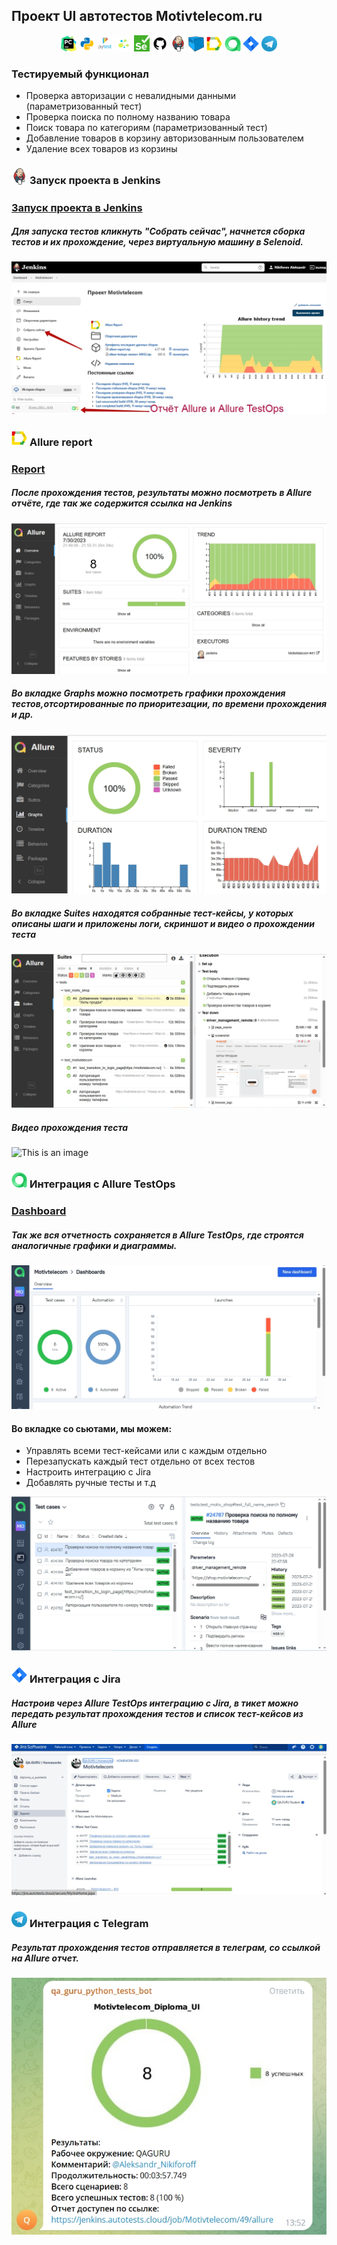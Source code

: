 
## Проект UI автотестов Motivtelecom.ru

<!-- Технологии -->
<p  align="center">
  <code><img width="5%" title="Pycharm" src="images/logo/pycharm.png"></code>
  <code><img width="5%" title="Python" src="images/logo/python.png"></code>
  <code><img width="5%" title="Pytest" src="images/logo/pytest.png"></code>
  <code><img width="5%" title="Selene" src="images/logo/selene.png"></code>
  <code><img width="5%" title="Selenium" src="images/logo/selenium.png"></code>
  <code><img width="5%" title="GitHub" src="images/logo/github.png"></code>
  <code><img width="5%" title="Jenkins" src="images/logo/jenkins.png"></code>
  <code><img width="5%" title="Selenoid" src="images/logo/selenoid.png"></code>
  <code><img width="5%" title="Allure Report" src="images/logo/allure_report.png"></code>
  <code><img width="5%" title="Allure TestOps" src="images/logo/allure_testops.png"></code>
  <code><img width="5%" title="Jira" src="images/logo/jira.png"></code>
  <code><img width="5%" title="Telegram" src="images/logo/tg.png"></code>
</p>

<!-- Тест кейсы -->

### Тестируемый функционал
* Проверка авторизации с невалидными данными 
  (параметризованный тест)
* Проверка поиска по полному названию товара
* Поиск товара по категориям (параметризованный тест)
* Добавление товаров в корзину авторизованным пользователем
* Удаление всех товаров из корзины



### <img width="5%" title="Jenkins" src="images/logo/jenkins.png"> Запуск проекта в Jenkins

### [Запуск проекта в Jenkins](https://jenkins.autotests.cloud/job/Motivtelecom/)

##### Для запуска тестов кликнуть "Собрать сейчас", начнется сборка тестов и их прохождение, через виртуальную машину в Selenoid.
![This is an image](images/screenshots/Jenkins.jpg)

<!-- Allure report -->

### <img width="5%" title="Allure Report" src="images/logo/allure_report.png"> Allure report
### [Report](https://jenkins.autotests.cloud/job/Motivtelecom/45/allure/)
##### После прохождения тестов, результаты можно посмотреть в Allure отчёте, где так же содержится ссылка на Jenkins
![This is an image](images/screenshots/Allure_Report_Over.jpg)

##### Во вкладке Graphs можно посмотреть графики прохождения тестов,отсортированные по приоритезации, по времени прохождения и др.
![This is an image](images/screenshots/Allure_Report_Graphs.jpg)

##### Во вкладке Suites находятся собранные тест-кейсы, у которых описаны шаги и приложены логи, скриншот и видео о прохождении теста
![This is an image](images/screenshots/Allure_Report_Suites.jpg)

##### Видео прохождения теста
![This is an image](images/screenshots/Test_Shop_Cart.gif)

<!-- Allure TestOps -->

### <img width="5%" title="Allure TestOps" src="images/logo/allure_testops.png"> Интеграция с Allure TestOps

### [Dashboard](https://allure.autotests.cloud/project/3583/dashboards)

##### Так же вся отчетность сохраняется в Allure TestOps, где строятся аналогичные графики и диаграммы.
![This is an image](images/screenshots/Allure_TestOps_Graphs.jpg)

#### Во вкладке со сьютами, мы можем:
- Управлять всеми тест-кейсами или с каждым отдельно
- Перезапускать каждый тест отдельно от всех тестов
- Настроить интеграцию с Jira
- Добавлять ручные тесты и т.д

![This is an image](images/screenshots/Allure_TestOps_test_cases.jpg)


<!-- Jira -->

### <img width="5%" title="Jira" src="images/logo/jira.png"> Интеграция с Jira
##### Настроив через Allure TestOps интеграцию с Jira, в тикет можно передать результат прохождения тестов и список тест-кейсов из Allure

![This is an image](images/screenshots/Jira_integrationns.jpg)


<!-- Telegram -->

### <img width="5%" title="Telegram" src="images/logo/tg.png"> Интеграция с Telegram
##### Результат прохождения тестов отправляется в телеграм, со ссылкой на Allure отчет.

![This is an image](images/screenshots/telegram_report.jpg)